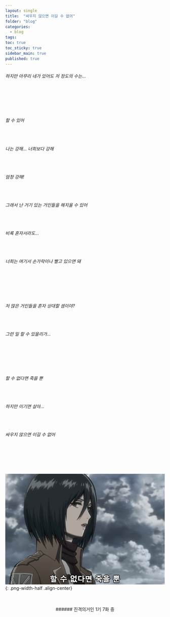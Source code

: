 ```yaml
---
layout: single
title:  "싸우지 않으면 이길 수 없어"
folder: "blog"
categories:
  - blog
tags: 
toc: true
toc_sticky: true
sidebar_main: true
published: true
---
```


<h6>하지만 아무리 네가 있어도 저 정도의 수는...</h6>
<br>
<br>
<br>
<br>
<h6>할 수 있어</h6>
<br>
<h6>나는 강해... 너희보다 강해</h6>
<br>
<h6>엄청 강해!</h6>
<br>
<h6>그래서 난 거기 있는 거인들을 해치울 수 있어</h6>
<br>
<h6>비록 혼자서라도...</h6>
<br>
<h6>너희는 여기서 손가락이나 빨고 있으면 돼</h6>
<br>
<br>
<br>
<br>
<h6>저 많은 거인들을 혼자 상대할 셈이야?</h6>
<br>
<h6>그런 일 할 수 있을리가...</h6>
<br>
<br>
<br>
<br>
<h6>할 수 없다면 죽을 뿐</h6>
<br>
<h6>하지만 이기면 살아...</h6>
<br>
<h6>싸우지 않으면 이길 수 없어</h6>
<br>
<br>
<br>
<br>

![png](/assets/blog/1.png){: .png-width-half .align-center}

<br>
<br>
<div style="text-align: center"> ###### 진격의거인 1기 7화 중 </div>